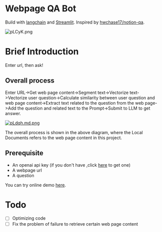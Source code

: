 # Webpage QA Bot
Build with [langchain](https://github.com/hwchase17/langchain) and [Streamlit](https://streamlit.io/). Inspired by [hwchase17/notion-qa](https://github.com/hwchase17/notion-qa).

![pLCyK.png](https://s1.imgbed.xyz/2023/04/17/pLCyK.png)

# Brief Introduction
Enter url, then ask! 

## Overall process
Enter URL->Get web page content->Segment text->Vectorize text->Vectorize user question->Calculate similarity between user question and web page content->Extract text related to the question from the web page->Add the question and related text to the Prompt->Submit to LLM to get answer.

[![pLdqh.md.png](https://s1.imgbed.xyz/2023/04/17/pLdqh.md.png)](https://www.imgbed.com/image/pLdqh)

The overall process is shown in the above diagram, where the Local Documents refers to the web page content in this project.

## Prerequisite
- An openai api key (if you don't have ,click [here](https://platform.openai.com/account/api-keys) to get one)
- A webpage url
- A question

You can try online demo [here](https://chemroma-webpageqa-app-teafso.streamlit.app/).

# Todo
- [ ] Optimizing code
- [ ] Fix the problem of failure to retrieve certain web page content